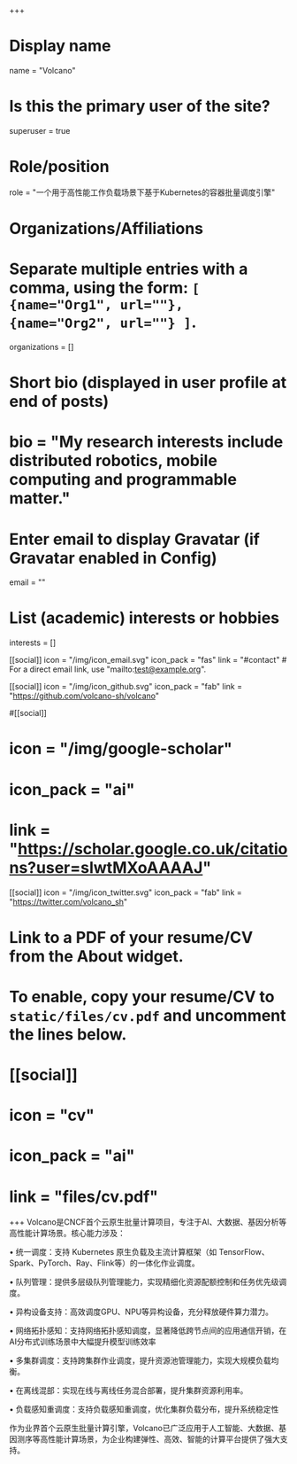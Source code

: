 +++
# Display name
name = "Volcano"

# Is this the primary user of the site?
superuser = true

# Role/position
role = "一个用于高性能工作负载场景下基于Kubernetes的容器批量调度引擎"

# Organizations/Affiliations
#   Separate multiple entries with a comma, using the form: `[ {name="Org1", url=""}, {name="Org2", url=""} ]`.
organizations = []

# Short bio (displayed in user profile at end of posts)
# bio = "My research interests include distributed robotics, mobile computing and programmable matter."

# Enter email to display Gravatar (if Gravatar enabled in Config)
email = ""

# List (academic) interests or hobbies
interests = []

[[social]]
  icon = "/img/icon_email.svg"
  icon_pack = "fas"
  link = "#contact"  # For a direct email link, use "mailto:test@example.org".



 [[social]]
  icon = "/img/icon_github.svg"
  icon_pack = "fab"
  link = "https://github.com/volcano-sh/volcano"

#[[social]]
 # icon = "/img/google-scholar"
 # icon_pack = "ai"
 # link = "https://scholar.google.co.uk/citations?user=sIwtMXoAAAAJ"

[[social]]
  icon = "/img/icon_twitter.svg"
  icon_pack = "fab"
  link = "https://twitter.com/volcano_sh"

# Link to a PDF of your resume/CV from the About widget.
# To enable, copy your resume/CV to `static/files/cv.pdf` and uncomment the lines below.
# [[social]]
#   icon = "cv"
#   icon_pack = "ai"
#   link = "files/cv.pdf"

+++
Volcano是CNCF首个云原生批量计算项目，专注于AI、大数据、基因分析等高性能计算场景。核心能力涉及：

•  统一调度：支持 Kubernetes 原生负载及主流计算框架（如 TensorFlow、Spark、PyTorch、Ray、Flink等）的一体化作业调度。

•  队列管理：提供多层级队列管理能力，实现精细化资源配额控制和任务优先级调度。

•  异构设备支持：高效调度GPU、NPU等异构设备，充分释放硬件算力潜力。

•  网络拓扑感知：支持网络拓扑感知调度，显著降低跨节点间的应用通信开销，在AI分布式训练场景中大幅提升模型训练效率

•  多集群调度：支持跨集群作业调度，提升资源池管理能力，实现大规模负载均衡。

•  在离线混部：实现在线与离线任务混合部署，提升集群资源利用率。

•  负载感知重调度：支持负载感知重调度，优化集群负载分布，提升系统稳定性

作为业界首个云原生批量计算引擎，Volcano已广泛应用于人工智能、大数据、基因测序等高性能计算场景，为企业构建弹性、高效、智能的计算平台提供了强大支持。
